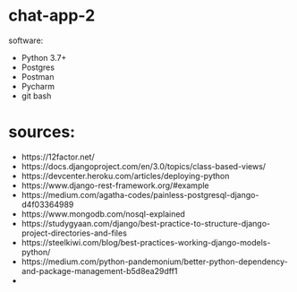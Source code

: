 # chat-app-2
software:
<ul>
  <li>Python 3.7+</li>
  <li>Postgres</li>
  <li>Postman</li>
  <li>Pycharm</li>
  <li>git bash</li>
 </ul>

# sources:
<ul>
  <li>https://12factor.net/</li>
  <li>https://docs.djangoproject.com/en/3.0/topics/class-based-views/</li>
  <li>https://devcenter.heroku.com/articles/deploying-python</li>
  <li>https://www.django-rest-framework.org/#example</li>
  <li>https://medium.com/agatha-codes/painless-postgresql-django-d4f03364989</li>
  <li>https://www.mongodb.com/nosql-explained</li>
  <li>https://studygyaan.com/django/best-practice-to-structure-django-project-directories-and-files</li>
  <li>https://steelkiwi.com/blog/best-practices-working-django-models-python/</li>
  <li>https://medium.com/python-pandemonium/better-python-dependency-and-package-management-b5d8ea29dff1</li>
  <li>
</ul>
